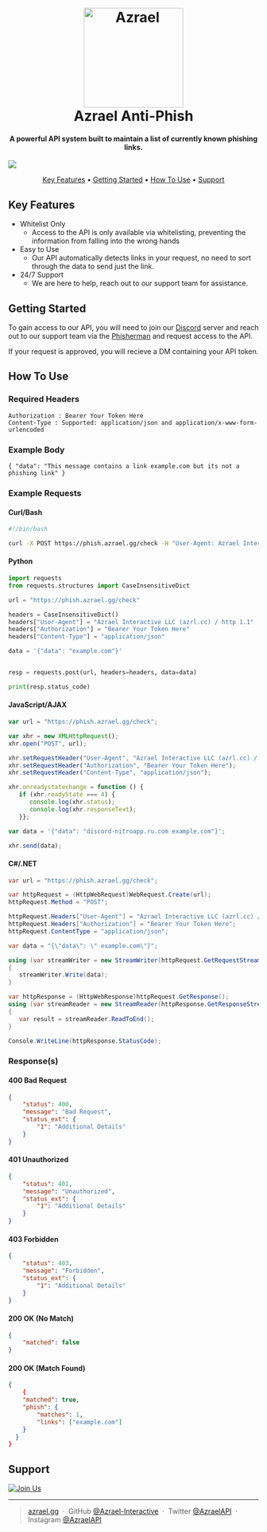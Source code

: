
<h1 align="center">
  <br>
  <a href="https://phish.azrael.gg?utm_src=Github"><img src="https://cdn.azrael.gg/uploads/branding/azrael_logo_primary.png" alt="Azrael" width="200"></a>
  <br>
  Azrael Anti-Phish
  <br>
</h1>

<h4 align="center">A powerful API system built to maintain a list of currently known phishing links.</h4>

  <a href="https://img.shields.io/maintenance/yes/2022">
    <img src="https://img.shields.io/maintenance/yes/2022">
  </a>
</p>

<p align="center">
  <a href="#key-features">Key Features</a> •
  <a href="#getting-started">Getting Started</a> •
  <a href="#how-to-use">How To Use</a> •
  <a href="#support">Support</a>
</p>

## Key Features

* Whitelist Only
  - Access to the API is only available via whitelisting, preventing the information from falling into the wrong hands
* Easy to Use
  - Our API automatically detects links in your request, no need to sort through the data to send just the link.
* 24/7 Support
  - We are here to help, reach out to our support team for assistance.

## Getting Started

To gain access to our API, you will need to join our [Discord](https://discord.gg/UZJcaVvnTa) server and reach out to our support team via the [Phisherman](https://discord.com/users/906697436553154680) and request access to the API.

If your request is approved, you will recieve a DM containing your API token.

## How To Use
### Required Headers
```
Authorization : Bearer Your Token Here
Content-Type : Supported: application/json and application/x-www-form-urlencoded
```
### Example Body
```
{ "data": "This message contains a link example.com but its not a phishing link" }
```

### Example Requests
#### Curl/Bash
```bash
#!/bin/bash

curl -X POST https://phish.azrael.gg/check -H "User-Agent: Azrael Interactive LLC (azrl.cc) / http 1.1" -H "Authorization: Bearer Your Token Here" -H "Content-Type: application/json" -d "{\"data\": \"example.com\"}"
```
#### Python
```python
import requests
from requests.structures import CaseInsensitiveDict

url = "https://phish.azrael.gg/check"

headers = CaseInsensitiveDict()
headers["User-Agent"] = "Azrael Interactive LLC (azrl.cc) / http 1.1"
headers["Authorization"] = "Bearer Your Token Here"
headers["Content-Type"] = "application/json"

data = '{"data": "example.com"}'


resp = requests.post(url, headers=headers, data=data)

print(resp.status_code)

```
#### JavaScript/AJAX
```javascript
var url = "https://phish.azrael.gg/check";

var xhr = new XMLHttpRequest();
xhr.open("POST", url);

xhr.setRequestHeader("User-Agent", "Azrael Interactive LLC (azrl.cc) / http 1.1");
xhr.setRequestHeader("Authorization", "Bearer Your Token Here");
xhr.setRequestHeader("Content-Type", "application/json");

xhr.onreadystatechange = function () {
   if (xhr.readyState === 4) {
      console.log(xhr.status);
      console.log(xhr.responseText);
   }};

var data = '{"data": "discord-nitroapp.ru.com example.com"}';

xhr.send(data);
```
#### C#/.NET
```csharp
var url = "https://phish.azrael.gg/check";

var httpRequest = (HttpWebRequest)WebRequest.Create(url);
httpRequest.Method = "POST";

httpRequest.Headers["User-Agent"] = "Azrael Interactive LLC (azrl.cc) / http 1.1";
httpRequest.Headers["Authorization"] = "Bearer Your Token Here";
httpRequest.ContentType = "application/json";

var data = "{\"data\": \" example.com\"}";

using (var streamWriter = new StreamWriter(httpRequest.GetRequestStream()))
{
   streamWriter.Write(data);
}

var httpResponse = (HttpWebResponse)httpRequest.GetResponse();
using (var streamReader = new StreamReader(httpResponse.GetResponseStream()))
{
   var result = streamReader.ReadToEnd();
}

Console.WriteLine(httpResponse.StatusCode);
```

### Response(s)
#### 400 Bad Request
```json
{
    "status": 400,
    "message": "Bad Request",
    "status_ext": {
        "1": "Additional Details"
    }
}
```
#### 401 Unauthorized
```json
{
    "status": 401,
    "message": "Unauthorized",
    "status_ext": {
        "1": "Additional Details"
    }
}
```
#### 403 Forbidden
```json
{
    "status": 403,
    "message": "Forbidden",
    "status_ext": {
        "1": "Additional Details"
    }
}
```
#### 200 OK (No Match)
```json
{
    "matched": false
}
```
#### 200 OK (Match Found)
```json
{
    {
    "matched": true,
    "phish": {
        "matches": 1,
        "links": ["example.com"]
    }
  }
}
```

## Support

<a href="https://discord.gg/UZJcaVvnTa" target="_blank"><img src="https://cdn.azrael.gg/assets/remote/img/market/azrael_join_us_banner.png" alt="Join Us"></a>

---

> [azrael.gg](https://azrael.gg) &nbsp;&middot;&nbsp;
> GitHub [@Azrael-Interactive](https://github.com/Azrael-Interactive) &nbsp;&middot;&nbsp;
> Twitter [@AzraelAPI](https://twitter.com/AzraelAPI) &nbsp;&middot;&nbsp;
> Instagram [@AzraelAPI](https://www.instagram.com/azraelapi/)

